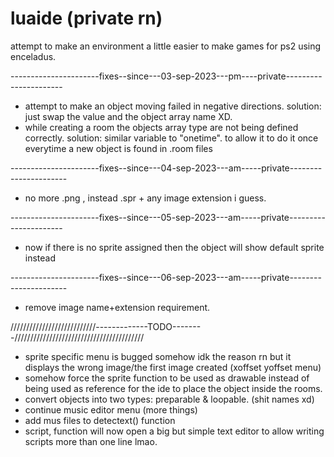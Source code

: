 # luaide (private rn)

attempt to make an environment a little easier to make games for ps2 using enceladus.

----------------------fixes--since---03-sep-2023---pm----private----------------------

* attempt to make an object moving failed in negative directions. solution: just swap the value and the object array name XD.
* while creating a room the objects array type are not being defined correctly. solution: similar variable to "onetime". to allow it to do it once everytime a new object is found in .room files

----------------------fixes--since---04-sep-2023---am-----private----------------------
* no more .png , instead .spr + any image extension i guess.

----------------------fixes--since---05-sep-2023---am-----private----------------------
* now if there is no sprite assigned then the object will show default sprite instead

----------------------fixes--since---06-sep-2023---am-----private----------------------
* remove image name+extension requirement.

///////////////////////////-------------TODO--------/////////////////////////////////////////
* sprite specific menu is bugged somehow idk the reason rn but it displays the wrong image/the first image created (xoffset yoffset menu)
* somehow force the sprite function to be used as drawable instead of being used as reference for the ide to place the object inside the rooms.
* convert objects into two types: preparable & loopable. (shit names xd)
* continue music editor menu (more things)
* add mus files to detectext() function
* script, function will now open a big but simple text editor to allow writing scripts more than one line lmao.
